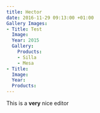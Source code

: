 ```yaml
---
title: Hector
date: 2016-11-29 09:13:00 +01:00
Gallery Images:
- Title: Test
  Image: 
  Year: 2015
  Gallery:
    Products:
    - Silla
    - Mesa
- Title: 
  Image: 
  Year: 
  Products: 
---
```


This is a **very** nice editor
